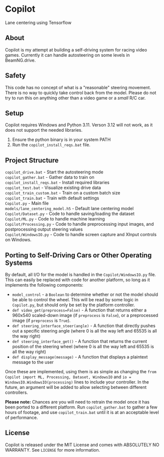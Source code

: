 # Copilot
Lane centering using Tensorflow

## About
Copilot is my attempt at building a self-driving system for racing video games. Currently it can handle autosteering on some levels in BeamNG.drive.

## Safety
This code has no concept of what is a "reasonable" steering movement. There is no way to quickly take control back from the model. Please do not try to run this on anything other than a video game or a *small* R/C car.

## Setup
Copilot requires Windows and Python 3.11. Verson 3.12 will not work, as it does not support the needed libraries.
1. Ensure the python binary is in your system PATH
2. Run the `copilot_install_reqs.bat` file.

## Project Structure
`copilot_drive.bat` - Start the autosteering mode  
`copilot_gather.bat` - Gather data to train on  
`copilot_install_reqs.bat` - Install required libraries  
`copilot_test.bat` - Visualize existing drive data  
`copilot_train_custom.bat` - Train on a custom batch size  
`copilot_train.bat` - Train with default settings  
`Copilot.py` - Main file  
`models/lane_centering_model.h5` - Default lane centering model  
`Copilot/Dataset.py` - Code to handle saving/loading the dataset  
`Copilot/ML.py` - Code to handle machine learning  
`Copilot/Processing.py` - Code to handle preprocessing input images, and postprocessing output steering values  
`Copilot/WindowsIO.py` - Code to handle screen capture and XInput controls on Windows.

## Porting to Self-Driving Cars or Other Operating Systems
By default, all I/O for the model is handled in the `Copilot/WindowsIO.py` file. This can easily be replaced with code for another platform, so long as it implements the following components:  
- `model_control` - a `Boolean` to determine whether or not the model should be able to control the wheel. This will be read by some logic in `Copilot.py`, but should only be set by the platform controller.
- `def video_get(preprocess=False)` - A function that returns either a 960x540 scaled-down image (if `preprocess` is `False`), or a preprocessed image (if `preprocess` is `True`).
- `def steering_interface_steer(angle)` - A function that directly pushes out a specific steering angle (where 0 is all the way left and 65535 is all the way right)
- `def steering_interface_get()` - A function that returns the current position of the steering wheel (where 0 is all the way left and 65535 is all the way right)
- `def display_message(message)` - A function that displays a plaintext message to the user 

Once these are implemented, using them is as simple as changing the `from Copilot import ML, Processing, Dataset, WindowsIO` and `io = WindowsIO.WindowsIO(processing)` lines to include your controller. In the future, an argument will be added to allow selecting between different controllers.

**Please note:** Chances are you will need to retrain the model once it has been ported to a different platform. Run `copilot_gather.bat` to gather a few hours of footage, and use `copilot_train.bat` until it is at an acceptable level of performance.

## License
Copilot is released under the MIT License and comes with ABSOLUTELY NO WARRANTY. See `LICENSE` for more information.